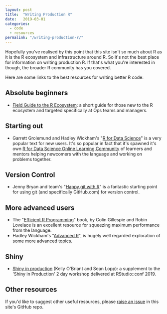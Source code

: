 ```yaml
---
layout: post
title:  "Writing Production R"
date:   2019-03-01
categories:
  - code
  - resources
permalink: "/writing-production-r/"
---
```

Hopefully you've realised by this point that this site isn't so much about R as it is the R ecosystem and infrastructure around R. So it's not the best place for information on writing production R. If that's what you're interested in though, the broader R community has you covered.

Here are some links to the best resources for writing better R code:

## Absolute beginners

* [Field Guide to the R Ecosystem](https://fg2re.sellorm.com): a short guide for those new to the R ecosystem and targeted specifically at Ops teams and managers.


## Starting out

* Garrett Grolemund and Hadley Wickham's "[R for Data Science](https://r4ds.had.co.nz/)" is a very popular text for new users. It's so popular in fact that it's spawned it's own [R for Data Science Online Learning Community](https://www.rfordatasci.com/) of learners and mentors helping newcomers with the language and working on problems together.


## Version Control

* Jenny Bryan and team's "[Happy git with R](https://happygitwithr.com/)" is a fantastic starting point for using git (and specifically GitHub.com) for version control.


## More advanced users

* The "[Efficient R Programming](https://csgillespie.github.io/efficientR/)" book, by Colin Gillespie and Robin Lovelace is an excellent resource for squeezing maximum performance from the language.
* Hadley Wickham's "[Advanced R](http://adv-r.had.co.nz/)", is hugely well regarded exploration of some more advanced topics.


## Shiny

* [Shiny in production](https://kellobri.github.io/shiny-prod-book/) (Kelly O'Briant and Sean Lopp): a supplement to the 'Shiny in Production' 2 day workshop delivered at RStudio::conf 2019.


## Other resources

If you'd like to suggest other useful resources, please [raise an issue](https://github.com/rinprod/rinprod.com/issues) in this site's GitHub repo.
